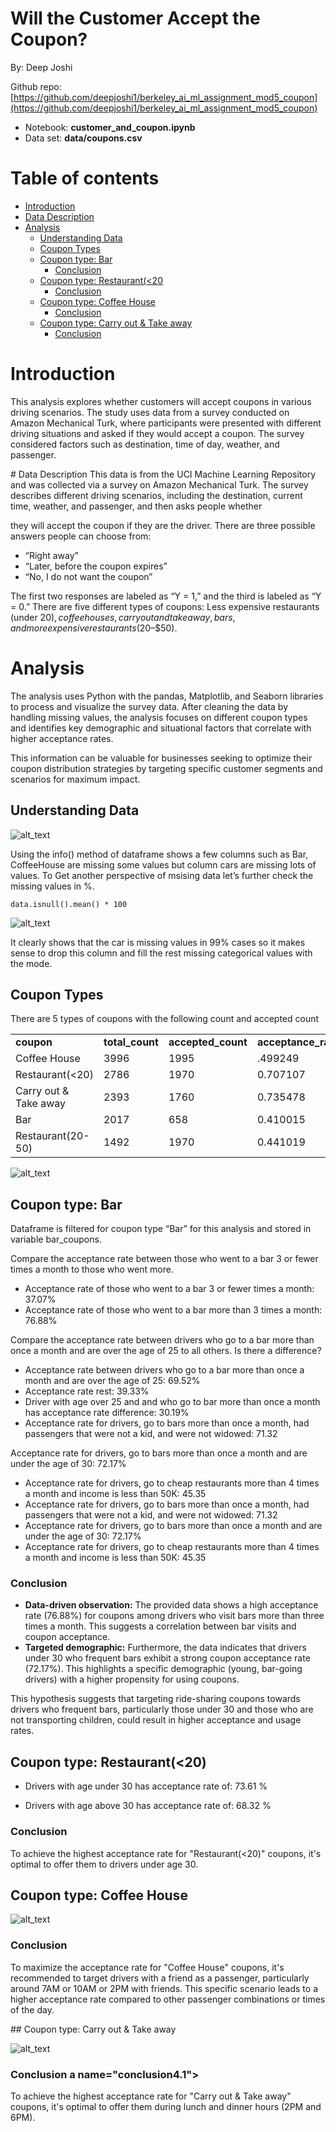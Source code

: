 
# Will the Customer Accept the Coupon?

By: Deep Joshi

Github repo: [https://github.com/deepjoshi1/berkeley_ai_ml_assignment_mod5_coupon](https://github.com/deepjoshi1/berkeley_ai_ml_assignment_mod5_coupon)


* Notebook: **customer_and_coupon.ipynb**
* Data set:  **data/coupons.csv**

# Table of contents
* [Introduction](#introduction)
* [Data Description](#data-description)
* [Analysis](#analysis)
    * [Understanding Data](#understanding-data)
    * [Coupon Types](#coupon-types)
    * [Coupon type: Bar](#coupon-type-bar)
       * [Conclusion](#conclusion1.1)
    * [Coupon type: Restaurant(&lt;20](#coupon-type-restaurant-<20)
       * [Conclusion](#Conclusion2.1)
    * [Coupon type: Coffee House](#coupon-type-coffee-house)
       * [Conclusion](#Conclusion3.1)
    * [Coupon type: Carry out & Take away](#coupon-type-carry-out-&-take-away)
       * [Conclusion](#Conclusion3.1)

# Introduction <a name="introduction"></a>

This analysis explores whether customers will accept coupons in various driving scenarios. The study uses data from a survey conducted on Amazon Mechanical Turk, where participants were presented with different driving situations and asked if they would accept a coupon. The survey considered factors such as destination, time of day, weather, and passenger.   

<div id='data-description'/>
# Data Description
This data is from the UCI Machine Learning Repository and was collected via a survey on Amazon Mechanical Turk. The survey describes different driving scenarios, including the destination, current time, weather, and passenger, and then asks people whether

they will accept the coupon if they are the driver. There are three possible answers people can choose from:



* “Right away”
* “Later, before the coupon expires”
* “No, I do not want the coupon”

The first two responses are labeled as “Y = 1,” and the third is labeled as “Y = 0.” There are five different types of coupons: Less expensive restaurants (under $20), coffee houses, carryout and takeaway, bars, and more expensive restaurants ($20–$50).

# Analysis <a name="analysis"></a>

The analysis uses Python with the pandas, Matplotlib, and Seaborn libraries to process and visualize the survey data. After cleaning the data by handling missing values, the analysis focuses on different coupon types and identifies key demographic and situational factors that correlate with higher acceptance rates.

This information can be valuable for businesses seeking to optimize their coupon distribution strategies by targeting specific customer segments and scenarios for maximum impact.


## Understanding Data <a name="understanding-data"></a>




![alt_text](images/image2.png "image_tooltip")


Using the info() method of dataframe shows a few columns such as Bar, CoffeeHouse are missing some values but column cars are missing lots of values. To Get another perspective of msising data let’s further check the missing values in %. 

```
data.isnull().mean() * 100
```

![alt_text](images/image5.png "image_tooltip")


It clearly shows that the car is missing values in 99% cases so it makes sense to drop this column and fill the rest missing categorical values with the mode.

## Coupon Types <a name="coupon-types"></a>

There are 5 types of coupons with the following count and accepted count


<table>
  <tr>
   <td><strong>coupon      </strong>
   </td>
   <td><strong>total_count    </strong>
   </td>
   <td><strong>accepted_count</strong>
   </td>
   <td><strong>acceptance_rate</strong>
   </td>
  </tr>
  <tr>
   <td>Coffee House 
   </td>
   <td> 3996 
   </td>
   <td>  1995
   </td>
   <td>.499249
   </td>
  </tr>
  <tr>
   <td>Restaurant(&lt;20)
   </td>
   <td>2786 
   </td>
   <td>1970
   </td>
   <td>0.707107
   </td>
  </tr>
  <tr>
   <td>Carry out & Take away 
   </td>
   <td>2393 
   </td>
   <td>1760
   </td>
   <td>0.735478
   </td>
  </tr>
  <tr>
   <td> Bar  
   </td>
   <td>2017
   </td>
   <td>658
   </td>
   <td>0.410015
   </td>
  </tr>
  <tr>
   <td> Restaurant(20-50)      
   </td>
   <td> 1492   
   </td>
   <td>1970
   </td>
   <td>0.441019
   </td>
  </tr>
</table>


![alt_text](images/image1.png "image_tooltip")


## Coupon type: Bar <a name="coupon-type-bar"></a>

Dataframe is filtered for coupon type “Bar” for this analysis and stored in variable bar_coupons.

Compare the acceptance rate between those who went to a bar 3 or fewer times a month to those who went more.



* Acceptance rate of those who went to a bar 3 or fewer times a month:  37.07%
* Acceptance rate of those who went to a bar more than 3 times a month:  76.88%

Compare the acceptance rate between drivers who go to a bar more than once a month and are over the age of 25 to all others. Is there a difference?



* Acceptance rate between drivers who go to a bar more than once a month and are over the age of 25:  69.52%
* Acceptance rate rest:  39.33%
* Driver with age over 25 and and who go to bar more than once a month has acceptance rate difference:  30.19%
* Acceptance rate for drivers, go to bars more than once a month, had passengers that were not a kid, and were not widowed:  71.32

Acceptance rate for drivers, go to bars more than once a month and are under the age of 30:  72.17%



* Acceptance rate for drivers, go to cheap restaurants more than 4 times a month and income is less than 50K:  45.35
* Acceptance rate for drivers, go to bars more than once a month, had passengers that were not a kid, and were not widowed:  71.32
* Acceptance rate for drivers, go to bars more than once a month and are under the age of 30:  72.17%
* Acceptance rate for drivers, go to cheap restaurants more than 4 times a month and income is less than 50K:  45.35

### Conclusion <a name="conclusion1.1"></a>



* **Data-driven observation:** The provided data shows a high acceptance rate (76.88%) for coupons among drivers who visit bars more than three times a month. This suggests a correlation between bar visits and coupon acceptance.
* **Targeted demographic:** Furthermore, the data indicates that drivers under 30 who frequent bars exhibit a strong coupon acceptance rate (72.17%). This highlights a specific demographic (young, bar-going drivers) with a higher propensity for using coupons.

This hypothesis suggests that targeting ride-sharing coupons towards drivers who frequent bars, particularly those under 30 and those who are not transporting children, could result in higher acceptance and usage rates.

## Coupon type: Restaurant(&lt;20) <a name="coupon-type-restaurant-"></a>

* Drivers with age under 30 has acceptance rate of:  73.61 %

* Drivers with age above 30 has acceptance rate of:  68.32 %

### Conclusion <a name="Conclusion2.1"></a>

To achieve the highest acceptance rate for "Restaurant(&lt;20)" coupons, it's optimal to offer them to drivers under age 30.

## Coupon type: Coffee House <a name="coupon-type-coffee-house"></a>

![alt_text](images/image4.png "image_tooltip")


### Conclusion <a name="conclusion3.1"></a>

To maximize the acceptance rate for "Coffee House" coupons, it's recommended to target drivers with a friend as a passenger, particularly around 7AM or 10AM or 2PM with friends. This specific scenario leads to a higher acceptance rate compared to other passenger combinations or times of the day.

<div id='coupon-type-carry-out-&-take-away'/>
## Coupon type: Carry out & Take away

![alt_text](images/image3.png "image_tooltip")


### Conclusion a name="conclusion4.1"></a>


To achieve the highest acceptance rate for "Carry out & Take away" coupons, it's optimal to offer them during lunch and dinner hours (2PM and 6PM).

